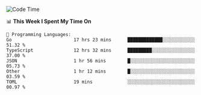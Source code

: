 <!--START_SECTION:waka-->
![Code Time](http://img.shields.io/badge/Code%20Time-449%20hrs%2014%20mins-blue)

📊 **This Week I Spent My Time On** 

```text
💬 Programming Languages: 
Go                       17 hrs 23 mins      █████████████░░░░░░░░░░░░   51.32 % 
TypeScript               12 hrs 32 mins      █████████░░░░░░░░░░░░░░░░   37.00 % 
JSON                     1 hr 56 mins        █░░░░░░░░░░░░░░░░░░░░░░░░   05.73 % 
Other                    1 hr 12 mins        █░░░░░░░░░░░░░░░░░░░░░░░░   03.59 % 
TOML                     19 mins             ░░░░░░░░░░░░░░░░░░░░░░░░░   00.97 % 
```


<!--END_SECTION:waka-->